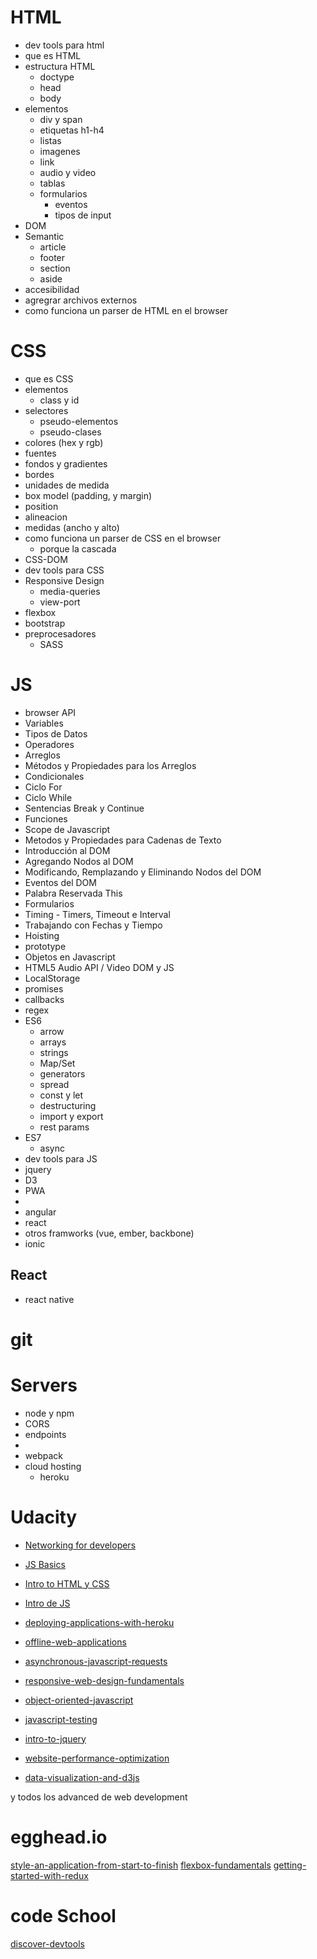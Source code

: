 [](https://frontendmasters.com/books/front-end-handbook/2017/)

# HTML
* dev tools para html
* que es HTML
* estructura HTML
  * doctype
  * head
  * body
* elementos
  * div y span
  * etiquetas h1-h4
  * listas
  * imagenes
  * link
  * audio y video
  * tablas
  * formularios
    * eventos
    * tipos de input
* DOM
* Semantic
  * article
  * footer
  * section
  * aside
* accesibilidad
* agregrar archivos externos
* como funciona un parser de HTML en el browser

# CSS
* que es CSS
* elementos
  * class y id
* selectores
  * pseudo-elementos
  * pseudo-clases
* colores (hex y rgb)
* fuentes
* fondos y gradientes
* bordes
* unidades de medida
* box model (padding, y margin)
* position
* alineacion
* medidas (ancho y alto)
* como funciona un parser de CSS en el browser
  * porque la cascada
* CSS-DOM
* dev tools para CSS
* Responsive Design
  * media-queries
  * view-port
* flexbox
* bootstrap
* preprocesadores
  * SASS

# JS
* browser API
* Variables
* Tipos de Datos
* Operadores
* Arreglos
* Métodos y Propiedades para los Arreglos
* Condicionales
* Ciclo For
* Ciclo While
* Sentencias Break y Continue
* Funciones
* Scope de Javascript
* Metodos y Propiedades para Cadenas de Texto
* Introducción al DOM
* Agregando Nodos al DOM
* Modificando, Remplazando y Eliminando Nodos del DOM
* Eventos del DOM
* Palabra Reservada This
* Formularios
* Timing - Timers, Timeout e Interval
* Trabajando con Fechas y Tiempo
* Hoisting
* prototype
* Objetos en Javascript
* HTML5 Audio API / Video DOM y JS
* LocalStorage
* promises
* callbacks
* regex
* ES6
  * arrow
  * arrays
  * strings
  * Map/Set
  * generators
  * spread
  * const y let
  * destructuring
  * import y export
  * rest params
* ES7
    * async
* dev tools para JS
* jquery
* D3
* PWA
*
* angular
* react
* otros framworks (vue, ember, backbone)
* ionic

## React

* react native

# git
# Servers
* node y npm
* CORS
* endpoints
*
* webpack
* cloud hosting
  * heroku




# Udacity

* [Networking for developers](https://www.udacity.com/course/networking-for-web-developers--ud256)
* [JS Basics](https://www.udacity.com/course/javascript-basics--ud804)
* [Intro to HTML y CSS](https://www.udacity.com/course/intro-to-html-and-css--ud304)
* [Intro de JS](https://www.udacity.com/course/intro-to-javascript--ud803)

* [deploying-applications-with-heroku](https://www.udacity.com/course/deploying-applications-with-heroku--ud272)
* [offline-web-applications](https://www.udacity.com/course/offline-web-applications--ud899)
* [asynchronous-javascript-requests](https://www.udacity.com/course/asynchronous-javascript-requests--ud109 )
* [responsive-web-design-fundamentals](https://www.udacity.com/course/responsive-web-design-fundamentals--ud893)
* [object-oriented-javascript](https://www.udacity.com/course/object-oriented-javascript--ud015)
* [javascript-testing](https://www.udacity.com/course/javascript-testing--ud549)
* [intro-to-jquery](https://www.udacity.com/course/intro-to-jquery--ud245)
* [website-performance-optimization](https://www.udacity.com/course/website-performance-optimization--ud884)
* [data-visualization-and-d3js](https://www.udacity.com/course/data-visualization-and-d3js--ud507)

y todos los advanced de web development

# egghead.io
[style-an-application-from-start-to-finish](https://egghead.io/courses/style-an-application-from-start-to-finish)
[flexbox-fundamentals](https://egghead.io/courses/flexbox-fundamentals)
[getting-started-with-redux](https://egghead.io/courses/getting-started-with-redux)

# code School
[discover-devtools](https://www.codeschool.com/courses/discover-devtools?from_search=chrome)
